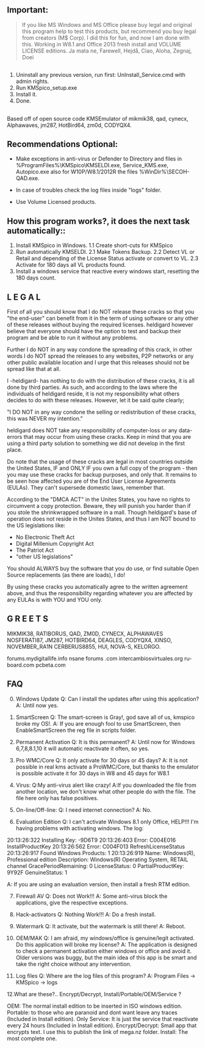 ## Important: 
>If you like MS Windows and MS Office please buy legal and original
            this program help to test this products, but recommend you buy legal from creators (M$ Corp).
            I did this for fun, and now I am done with this. 
            Working in W8.1 and Office 2013 fresh install and VOLUME LICENSE editions.
            Ja mata ne, Farewell, Hejdå, Ciao, Aloha, Zegnaj, Doei


## 
1. Uninstall any previous version, run first: UnInstall_Service.cmd with admin rights.
2. Run KMSpico_setup.exe
3. Install it.
4. Done.

## 
Based off of open source code KMSEmulator of mikmik38, qad, cynecx, Alphawaves, jm287, HotBird64, zm0d, CODYQX4.

## Recommendations Optional:

- Make exceptions in anti-virus or Defender to Directory and files in 
%ProgramFiles%\KMSpico\KMSELDI.exe, Service_KMS.exe, Autopico.exe 
also for W10P/W8.1/2012R the files  %WinDir%\SECOH-QAD.exe.

- In case of troubles check the log files inside "logs" folder.
- Use Volume Licensed products.

## How this program works?, it does the next task automatically::

1. Install KMSpico in Windows.
1.1 Create short-cuts for KMSpico
2. Run automatically KMSELDI.
2.1 Make Tokens Backup.
2.2 Detect VL or Retail and depending of the License Status activate or convert to VL.
2.3 Activate for 180 days all VL products found.
3. Install a windows service that reactive every windows start, resetting the 180 days count.

## L E G A L 

First of all you should know that I do NOT release these cracks
so that you "the end-user" can benefit from it in the term of
using software or any other of these releases without buying
the required licenses. heldigard however believe that everyone
should have the option to test and backup their program and be
able to run it without any problems.

Further I do NOT in any way condone the spreading of this
crack, in other words I do NOT spread the releases to any
websites, P2P networks or any other public available location
and I urge that this releases should not be spread like that
at all.

I -heldigard- has nothing to do with the distribution of these
cracks, it is all done by third parties. As such, and
according to the laws where the individuals of heldigard reside,
it is not my responsibility what others decides to do with
these releases. However, let it be said quite clearly;

"I DO NOT in any way condone the selling or redistribution
of these cracks, this was NEVER my intention."

heldigard does NOT take any responsibility of computer-loss
or any data-errors that may occur from using these cracks.
Keep in mind that you are using a third party solution to
something we did not develop in the first place.

Do note that the usage of these cracks are legal in most
countries outside the United States, IF and ONLY IF you own a
full copy of the program - then you may use these cracks
for backup purposes, and only that. It remains to be seen how
affected you are of the End User License Agreements (EULAs).
They can't supersede domestic laws, remember that.

According to the "DMCA ACT" in the Unites States, you have no
rights to circumvent a copy protection. Beware, they will
punish you harder than if you stole the shrinkwrapped software
in a mall. Though heldigard's base of operation does not reside
in the Unites States, and thus I am NOT bound to the
US legislations like:

* No Electronic Theft Act
* Digital Millenium Copyright Act
* The Patriot Act
* "other US legislations"

You should ALWAYS buy the software that you do use, or find
suitable Open Source replacements (as there are loads), I do!

By using these cracks you automatically agree
to the written agreement above, and thus the responsibility
regarding whatever you are affected by any EULAs is
with YOU and YOU only.

## G R E E T S 

MIKMIK38, RATIBORUS, QAD, ZM0D, CYNECX, ALPHAWAVES
NOSFERATI87, JM287, HOTBIRD64, DEAGLES, CODYQX4, XINSO, NOVEMBER_RA1N
CERBERUS8855, HUI, NOVA-S, KELORGO.

forums.mydigitallife.info
nsane forums .com
intercambiosvirtuales.org
ru-board.com
pcbeta.com

## FAQ

0. Windows Update
Q: Can I install the updates after using this application?
A: Until now yes.

1. SmartScreen
Q: The smart-screen is Gray!, god save all of us, kmspico broke my OS!.
A: If you are enough fool to use SmartScreen, then EnableSmartScreen the reg file in scripts folder.

2. Permanent Activation
Q: It is this permanent?
A: Until now for Windows 6,7,8,8.1,10 it will automatic reactivate it often, so yes.

3. Pro WMC/Core
Q: It only activate for 30 days or 45 days?
A: It is not possible in real kms activate a ProWMC/Core, but thanks to the emulator is possible activate it for 30 days in W8 and 45 days for W8.1

4. Virus:
Q:My anti-virus alert like crazy!
A:If you downloaded the file from another location, we don't know what other people do with the file. The file here only has false positives.

5. On-line/Off-line:
Q: I need internet connection?
A: No.

6. Evaluation Edition
Q: I can't activate Windows 8.1 only Office, HELP!!!
I'm having problems with activating windows.
The log:

20:13:26:322 Installing Key: -9D6T9 
20:13:26:403 Error: C004E016 InstallProductKey 
20:13:26:562 Error: C004F013 RefreshLicenseStatus 
20:13:26:917 Found Windows Products: 1 
20:13:26:919 Name: Windows(R), Professional edition
Description: Windows(R) Operating System, RETAIL channel
GracePeriodRemaining: 0
LicenseStatus: 0
PartialProductKey: 9Y92F
GenuineStatus: 1

A: If you are using an evaluation version, then install a fresh RTM edition.

7. Firewall AV
Q: Does not Work!!!
A: Some anti-virus block the applications, give the respective exceptions.

8. Hack-activators
Q: Nothing Work!!!
A: Do a fresh install.

9. Watermark
Q: It activate, but the watermark is still there!
A: Reboot.

10. OEM/MAK
Q: I am afraid, my windows/office is genuine/legit activated. Do this application will broke my license? 
A: The application is designed to check a permanent activation either windows or office and avoid it. Older versions was buggy, but the main idea of this app is be smart and take the right choice without any intervention.

11. Log files
Q: Where are the log files of this program?
A: Program Files -> KMSpico -> logs

12.What are these?.. Encrypt/Decrypt, Install/Portable/OEM/Service ?

OEM: The normal install edition to be inserted in ISO windows edition.
Portable: to those who are paranoid and dont want leave any traces (Included in Install edition). 
Only Service: It is just the service that reactivate every 24 hours (Included in Install edition).
Encrypt/Decrypt: Small app that encrypts text. I use this to publish the link of mega.nz folder.
Install: The most complete one.